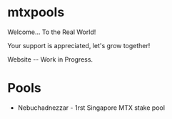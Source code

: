 # mtxpools

Welcome... To the Real World! </br>

Your support is appreciated, let's grow together!</br>

Website -- Work in Progress.</br>

# Pools
- Nebuchadnezzar - 1rst Singapore MTX stake pool
